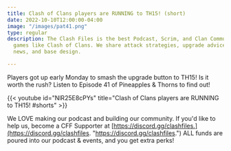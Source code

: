 ```yaml
---
title: Clash of Clans players are RUNNING to TH15! (short)
date: 2022-10-10T12:00:00-04:00
image: "/images/pat41.png"
type: regular
description: The Clash Files is the best Podcast, Scrim, and Clan Community in mobile
  games like Clash of Clans. We share attack strategies, upgrade advice, video game
  news, and base design.

---
```

Players got up early Monday to smash the upgrade button to TH15! Is it worth the rush? Listen to Episode 41 of Pineapples & Thorns to find out! 

{{< youtube id="NlR25E8cPYs" title="Clash of Clans players are RUNNING to TH15! #shorts" >}}

We LOVE making our podcast and building our community. If you'd like to help us, become a CFF Supporter at [https://discord.gg/clashfiles.](https://discord.gg/clashfiles. "https://discord.gg/clashfiles.") ALL funds are poured into our podcast & events, and you get extra perks!